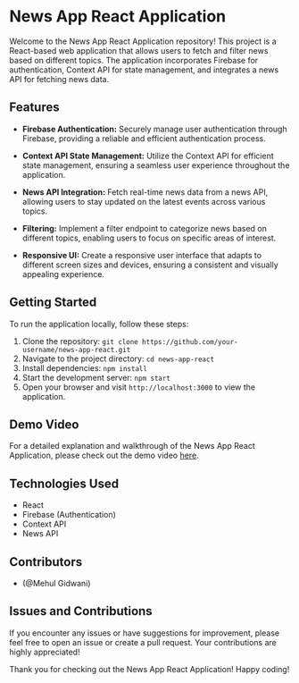 # News App React Application

Welcome to the News App React Application repository! This project is a React-based web application that allows users to fetch and filter news based on different topics. The application incorporates Firebase for authentication, Context API for state management, and integrates a news API for fetching news data.

## Features

- **Firebase Authentication:** Securely manage user authentication through Firebase, providing a reliable and efficient authentication process.

- **Context API State Management:** Utilize the Context API for efficient state management, ensuring a seamless user experience throughout the application.

- **News API Integration:** Fetch real-time news data from a news API, allowing users to stay updated on the latest events across various topics.

- **Filtering:** Implement a filter endpoint to categorize news based on different topics, enabling users to focus on specific areas of interest.

- **Responsive UI:** Create a responsive user interface that adapts to different screen sizes and devices, ensuring a consistent and visually appealing experience.

## Getting Started

To run the application locally, follow these steps:

1. Clone the repository: `git clone https://github.com/your-username/news-app-react.git`
2. Navigate to the project directory: `cd news-app-react`
3. Install dependencies: `npm install`
4. Start the development server: `npm start`
5. Open your browser and visit `http://localhost:3000` to view the application.

## Demo Video

For a detailed explanation and walkthrough of the News App React Application, please check out the demo video [here](https://your-video-link).

## Technologies Used

- React
- Firebase (Authentication)
- Context API
- News API

## Contributors

- (@Mehul Gidwani)

## Issues and Contributions

If you encounter any issues or have suggestions for improvement, please feel free to open an issue or create a pull request. Your contributions are highly appreciated!

Thank you for checking out the News App React Application! Happy coding!
